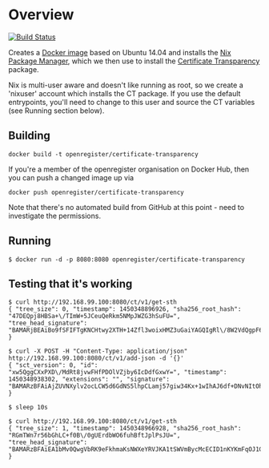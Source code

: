 # Overview

[![Build Status](https://travis-ci.org/openregister/certificate-transparency-docker.svg?branch=master)](https://travis-ci.org/openregister/certificate-transparency-docker)

Creates a [Docker image](https://hub.docker.com/r/openregister/certificate-transparency/) based on Ubuntu 14.04 and installs the [Nix Package Manager](https://nixos.org/nix/), which we then use to install the [Certificate Transparency](https://github.com/google/certificate-transparency)  package.

Nix is multi-user aware and doesn't like running as root, so we create a 'nixuser' account which installs the CT package. If you use the default entrypoints, you'll need to change to this user and source the CT variables (see Running section below).

## Building

```
docker build -t openregister/certificate-transparency
```

If you're a member of the openregister organisation on Docker Hub, then you can push a changed image up via

```
docker push openregister/certificate-transparency
```

Note that there's no automated build from GitHub at this point - need to investigate the permissions.

## Running

```
$ docker run -d -p 8080:8080 openregister/certificate-transparency 
```

## Testing that it's working

```
$ curl http://192.168.99.100:8080/ct/v1/get-sth
{ "tree_size": 0, "timestamp": 1450348896926, "sha256_root_hash": "47DEQpj8HBSa+\/TImW+5JCeuQeRkm5NMpJWZG3hSuFU=", "tree_head_signature": "BAMARjBEAiBo9fSFIFTgKNCHtwy2XTH+14Zfl3woixHMZ3uGaiYAGQIgRl\/8W2VdQgpF65+zjV3m\/aotAOnLf4ZIPVHDJVrHG24=" }

$ curl -X POST -H "Content-Type: application/json" http://192.168.99.100:8080/ct/v1/add-json -d '{}'
{ "sct_version": 0, "id": "xw5QggCXxPXD\/MdRt8jvwFHfPDOlVZjby6IcDdfGxwY=", "timestamp": 1450348938302, "extensions": "", "signature": "BAMARzBFAiAjZUVNXylv2ocLCW5d6GdNS5lhpCLamj57giw34Kx+1wIhAJ6df+DNvNItOhhdpa8y0b6YNgTC+IusejJ3xSv\/AoZr" }

$ sleep 10s

$ curl http://192.168.99.100:8080/ct/v1/get-sth
{ "tree_size": 1, "timestamp": 1450348966928, "sha256_root_hash": "RGmTWn7r56bGhLC+f0B\/0gUErdbWO6fuhBftJplPsJU=", "tree_head_signature": "BAMARzBFAiEA1bMv0QwgVbRK9eFkhmaKsNWXeYRVJKA1tSWVmBycMcECID1nKYKmFqOJ1G5VfTg2GZcAPaxevVZiDKbICzFrM0YG" }
```

